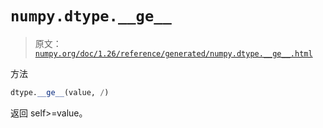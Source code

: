 # `numpy.dtype.__ge__`

> 原文：[`numpy.org/doc/1.26/reference/generated/numpy.dtype.__ge__.html`](https://numpy.org/doc/1.26/reference/generated/numpy.dtype.__ge__.html)

方法

```py
dtype.__ge__(value, /)
```

返回 self>=value。
